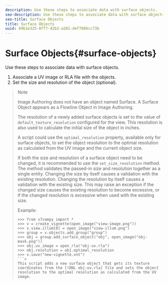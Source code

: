 ```yaml
---
description: Use these steps to associate data with surface objects.
seo-description: Use these steps to associate data with surface objects.
seo-title: Surface Objects
title: Surface Objects
uuid: 69b1e325-8f77-42b2-a281-def7886cc73b
---
```


# Surface Objects{#surface-objects}

Use these steps to associate data with surface objects.

1. Associate a UV image or RLA file with the objects.
1. Set the size and resolution of the object (optional).
>
>>[!NOTE]
>>
>>Image Authoring does not have an object named Surface. A Surface Object appears as a Flowline Object in Image Authoring. 
>
>The resolution of a newly added surface objects is set to the value of `default_texture_resolution` configured for the view. This resolution is also used to calculate the initial size of the object in inches. 
>
>A script could use the `optimal_resolution` property, available only for surface objects, to set the object resolution to the optimal resolution as calculated from the UV image and the current object size. 
>
>If both the size and resolution of a surface object need to be changed, it is recommended to use the `set_size_resolution` method. The method validates the passed-in size and resolution together as a single entity. Changing the size by itself causes a validation with the existing resolution. Changing the resolution by itself causes a validation with the existing size. This may raise an exception if the changed size causes the existing resolution to become excessive, or if the changed resolution is excessive when used with the existing size. 
>
>Example: 
>
>```>
>>>> from s7vampy import *
>>>> v = create_vignette(open_image("view-image.png"))
>>>> v.view.illum[0] = open_image("view-illum.png")
>>>> group = v.objects.add_group("group")
>>>> obj = group.add_surface_object("obj", open_image("obj-mask.png"))
>>>> obj.uv_image = open_rla("obj-uv.rla")
>>>> obj.resolution = obj.optimal_resolution
>>>> v.save("new-vignette.vnt")
>```>
>This script adds a new surface object that gets its texture coordinates from the [!DNL obj-uv.rla] file and sets the object resolution to the optimal resolution as calculated from the UV image. 

